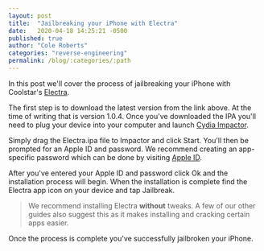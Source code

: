 ```yaml
---
layout: post
title:  "Jailbreaking your iPhone with Electra"
date:   2020-04-18 14:25:21 -0500
published: true
author: "Cole Roberts"
categories: "reverse-engineering"
permalink: /blog/:categories/:path
---
```

 In this post we'll cover the process of jailbreaking your iPhone with Coolstar's [Electra](https://coolstar.org/electra/). 

The first step is to download the latest version from the link above. At the time of writing that is version 1.0.4. Once you've downloaded the IPA you'll need to plug your device into your computer and launch [Cydia Impactor](http://www.cydiaimpactor.com/).

Simply drag the Electra.ipa file to Impactor and click Start. You'll then be prompted for an Apple ID and password. We recommend creating an app-specific password which can be done by visiting [Apple ID](https://appleid.apple.com/#!&page=signin).

After you've entered your Apple ID and password click Ok and the installation process will begin. When the installation is complete find the Electra app icon on your device and tap Jailbreak. 

> We recommend installing Electra **without** tweaks. A few of our other guides also suggest this as it makes installing and cracking certain apps easier.

Once the process is complete you've successfully jailbroken your iPhone.